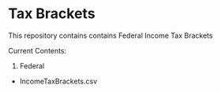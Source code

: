 # Tax Brackets
This repository contains contains Federal Income Tax Brackets

Current Contents:
1. Federal
  * IncomeTaxBrackets.csv
